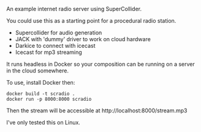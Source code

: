 An example internet radio server using SuperCollider.

You could use this as a starting point for a procedural radio station.

* Supercollider for audio generation
* JACK with 'dummy' driver to work on cloud hardware
* Darkice to connect with icecast
* Icecast for mp3 streaming

It runs headless in Docker so your composition can be running on a server in the cloud somewhere.

To use, install Docker then:

    docker build -t scradio .
    docker run -p 8000:8000 scradio

Then the stream will be accessible at http://localhost:8000/stream.mp3

I've only tested this on Linux.
